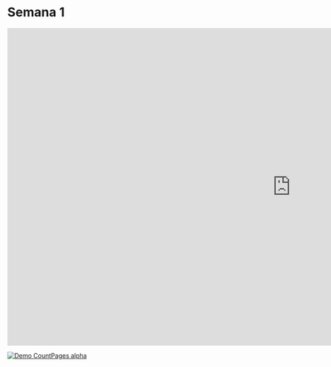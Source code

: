 # Semana 1

<iframe src="https://player.vimeo.com/video/640753215?h=ab7ec0e700&amp;title=0&amp;byline=0&amp;portrait=0&amp;speed=0&amp;badge=0&amp;autopause=0&amp;player_id=0&amp;app_id=58479" width="1280" height="720" frameborder="0" allow="autoplay; fullscreen; picture-in-picture" allowfullscreen title="Git &amp;amp; Github - Semana 1"></iframe>


[![Demo CountPages alpha](https://media0.giphy.com/media/0z8iipfUQqPEIaGBGg/giphy.gif?cid=790b76114a0444915e2886b971171c964951422c35c08450&rid=giphy.gif&ct=g)](https://www.youtube.com/watch?v=ek1j272iAmc)
